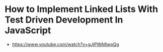 # How to Implement Linked Lists With Test Driven Development In JavaScript

* <https://www.youtube.com/watch?v=gJjPWA8wpQg>
